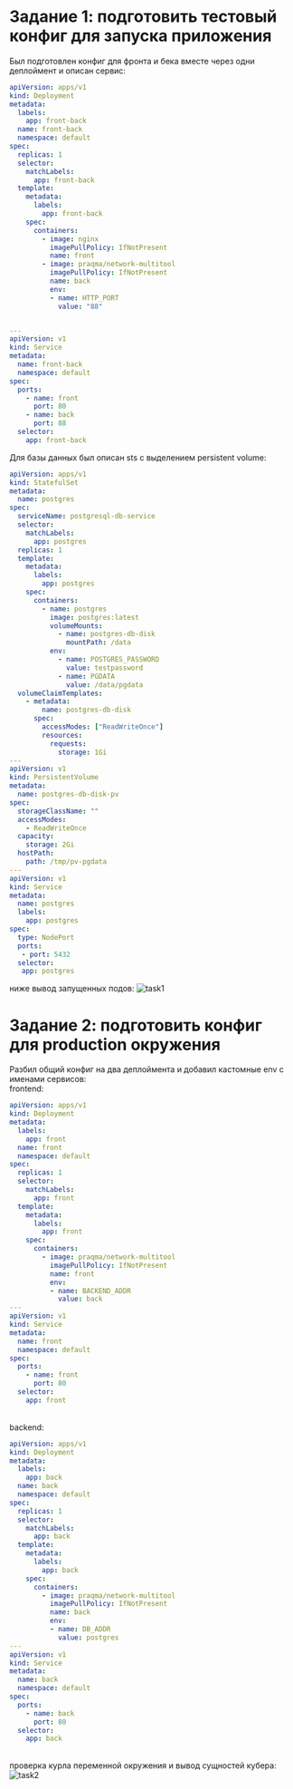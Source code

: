 # Задание 1: подготовить тестовый конфиг для запуска приложения

Был подготовлен конфиг для фронта и бека вместе через одни деплоймент и описан сервис:
```yaml
apiVersion: apps/v1
kind: Deployment
metadata:
  labels:
    app: front-back
  name: front-back
  namespace: default
spec:
  replicas: 1
  selector:
    matchLabels:
      app: front-back
  template:
    metadata:
      labels:
        app: front-back
    spec:
      containers:
        - image: nginx
          imagePullPolicy: IfNotPresent
          name: front
        - image: praqma/network-multitool
          imagePullPolicy: IfNotPresent
          name: back
          env:
          - name: HTTP_PORT
            value: "88"


---
apiVersion: v1
kind: Service
metadata:
  name: front-back
  namespace: default
spec:
  ports:
    - name: front
      port: 80
    - name: back
      port: 88
  selector:
    app: front-back

```

Для базы данных был описан sts с выделением persistent volume:
```yaml
apiVersion: apps/v1
kind: StatefulSet
metadata:
  name: postgres
spec:
  serviceName: postgresql-db-service
  selector:
    matchLabels:
      app: postgres
  replicas: 1
  template:
    metadata:
      labels:
        app: postgres
    spec:
      containers:
        - name: postgres
          image: postgres:latest
          volumeMounts:
            - name: postgres-db-disk
              mountPath: /data
          env:
            - name: POSTGRES_PASSWORD
              value: testpassword
            - name: PGDATA
              value: /data/pgdata
  volumeClaimTemplates:
    - metadata:
        name: postgres-db-disk
      spec:
        accessModes: ["ReadWriteOnce"]
        resources:
          requests:
            storage: 1Gi
---
apiVersion: v1
kind: PersistentVolume
metadata:
  name: postgres-db-disk-pv
spec:
  storageClassName: ""
  accessModes:
    - ReadWriteOnce
  capacity:
    storage: 2Gi
  hostPath:
    path: /tmp/pv-pgdata
---
apiVersion: v1
kind: Service
metadata:
  name: postgres
  labels:
    app: postgres
spec:
  type: NodePort
  ports:
   - port: 5432
  selector:
   app: postgres
```
ниже вывод запущенных подов:
![task1](task1.png)


# Задание 2: подготовить конфиг для production окружения
Разбил общий конфиг на два деплоймента и добавил кастомные env с именами сервисов:
<br>frontend:
```yaml
apiVersion: apps/v1
kind: Deployment
metadata:
  labels:
    app: front
  name: front
  namespace: default
spec:
  replicas: 1
  selector:
    matchLabels:
      app: front
  template:
    metadata:
      labels:
        app: front
    spec:
      containers:
        - image: praqma/network-multitool
          imagePullPolicy: IfNotPresent
          name: front
          env:
          - name: BACKEND_ADDR
            value: back
---
apiVersion: v1
kind: Service
metadata:
  name: front
  namespace: default
spec:
  ports:
    - name: front
      port: 80
  selector:
    app: front
```
<br>backend:
```yaml
apiVersion: apps/v1
kind: Deployment
metadata:
  labels:
    app: back
  name: back
  namespace: default
spec:
  replicas: 1
  selector:
    matchLabels:
      app: back
  template:
    metadata:
      labels:
        app: back
    spec:
      containers:
        - image: praqma/network-multitool
          imagePullPolicy: IfNotPresent
          name: back
          env:
          - name: DB_ADDR
            value: postgres      
---
apiVersion: v1
kind: Service
metadata:
  name: back
  namespace: default
spec:
  ports:
    - name: back
      port: 80
  selector:
    app: back
```
<br> проверка курла переменной окружения и вывод сущностей кубера:
![task2](task2.png)